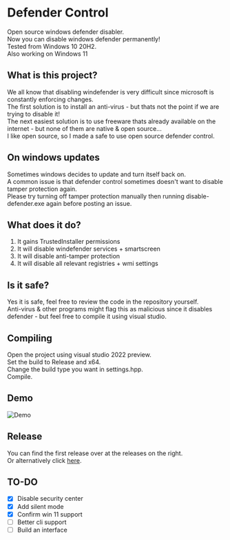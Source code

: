 # Defender Control
Open source windows defender disabler.   
Now you can disable windows defender permanently!   
Tested from Windows 10 20H2.  
Also working on Windows 11 

## What is this project?  
We all know that disabling windefender is very difficult since microsoft is constantly enforcing changes.  
The first solution is to install an anti-virus - but thats not the point if we are trying to disable it!  
The next easiest solution is to use freeware thats already available on the internet - but none of them are native & open source...  
I like open source, so I made a safe to use open source defender control.  

## On windows updates
Sometimes windows decides to update and turn itself back on.  
A common issue is that defender control sometimes doesn't want to disable tamper protection again.  
Please try turning off tamper protection manually then running disable-defender.exe again before posting an issue.  

## What does it do?
1. It gains TrustedInstaller permissions
2. It will disable windefender services + smartscreen
3. It will disable anti-tamper protection
4. It will disable all relevant registries + wmi settings

## Is it safe?
Yes it is safe, feel free to review the code in the repository yourself.  
Anti-virus & other programs might flag this as malicious since it disables defender - but feel free to compile it using visual studio.

## Compiling
Open the project using visual studio 2022 preview.  
Set the build to Release and x64.  
Change the build type you want in settings.hpp.  
Compile.  

## Demo
![Demo](https://github.com/qtkite/defender-control/blob/main/resources/demo.gif?raw=true)

## Release
You can find the first release over at the releases on the right.  
Or alternatively click [here](https://github.com/qtkite/defender-control/releases/tag/v1.2).

## TO-DO
- [x] Disable security center
- [x] Add silent mode
- [x] Confirm win 11 support
- [ ] Better cli support 
- [ ] Build an interface

